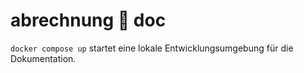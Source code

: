 # abrechnung 🧾 doc

`docker compose up` startet eine lokale Entwicklungsumgebung für die Dokumentation.
